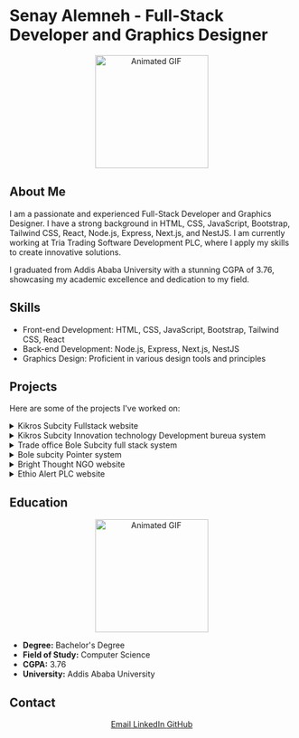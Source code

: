 # Senay Alemneh - Full-Stack Developer and Graphics Designer

<p align="center">
  <img src="https://media.giphy.com/media/v1.Y2lkPTc5MGI3NjExMjVmZmY2ZmRmYWY0YmI1MjU1MjJhZmE1OTVkNWFhNTM2NWJlZDIxMQ/qgQUggAC3Pfv687qPC/giphy.gif" alt="Animated GIF" width="200" height="200">
</p>

## About Me

I am a passionate and experienced Full-Stack Developer and Graphics Designer. I have a strong background in HTML, CSS, JavaScript, Bootstrap, Tailwind CSS, React, Node.js, Express, Next.js, and NestJS. I am currently working at Tria Trading Software Development PLC, where I apply my skills to create innovative solutions.

I graduated from Addis Ababa University with a stunning CGPA of 3.76, showcasing my academic excellence and dedication to my field.

## Skills

- Front-end Development: HTML, CSS, JavaScript, Bootstrap, Tailwind CSS, React
- Back-end Development: Node.js, Express, Next.js, NestJS
- Graphics Design: Proficient in various design tools and principles

## Projects

Here are some of the projects I've worked on:

<details>
  <summary>Kikros Subcity Fullstack website</summary>
  
</details>

<details>
  <summary>Kikros Subcity Innovation technology Development bureua system</summary>

</details>

<details>
  <summary>Trade office Bole Subcity full stack system</summary>
 
</details>

<details>
  <summary>Bole subcity Pointer system</summary>
  <p>A brief description of the project, including the technologies used and the role I played.</p>
</details>

<details>
  <summary>Bright Thought NGO website</summary>
 
</details>

<details>
  <summary>Ethio Alert PLC website</summary>
  <p>A brief description of the project, including the technologies used and the role I played.</p>
</details>

## Education

<p align="center">
  <img src="https://media.giphy.com/media/v1.Y2lkPTc5MGI3NjExNDI2NGI1OWY0NGU5NmI3MWMwY2UxNmRjZmM3NmY5OWFiODNjNGExNw/3ov9jLsBqPh6rjuHuM/giphy.gif" alt="Animated GIF" width="200" height="200">
</p>

- **Degree:** Bachelor's Degree
- **Field of Study:** Computer Science
- **CGPA:** 3.76
- **University:** Addis Ababa University

## Contact

<p align="center"> <a href="mailto:senayalemneh1992@gmail.com"> Email </a> <a href="https://www.linkedin.com/in/senayalemneh/"> LinkedIn </a> <a href="https://github.com/Senayalemneh"> GitHub </a> </p>
